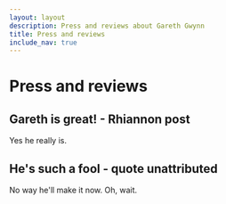 ```yaml
---
layout: layout
description: Press and reviews about Gareth Gwynn
title: Press and reviews
include_nav: true
---
```


# Press and reviews

## Gareth is great! - Rhiannon post

Yes he really is.

## He's such a fool - quote unattributed

No way he'll make it now. Oh, wait.
